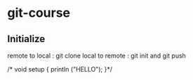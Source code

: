 # git-course
## Initialize

remote to local : git clone
local to remote : git init and git push

/* void setup {
    println ("HELLO");
    }*/
